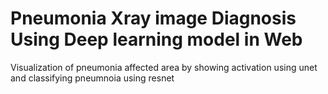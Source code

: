 # Pneumonia Xray image Diagnosis Using Deep learning model in Web 
 Visualization of pneumonia affected area by showing activation using unet and classifying pneumnoia using resnet
